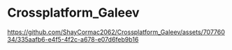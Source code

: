 # Crossplatform_Galeev




https://github.com/ShayCormac2062/Crossplatform_Galeev/assets/70776034/335aafb6-e4f5-4f2c-a678-e07d6feb9b16

